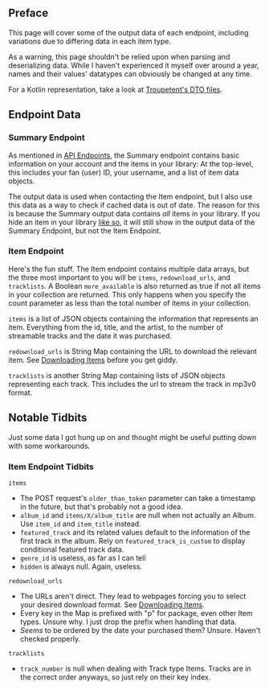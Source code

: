 ## Preface

This page will cover some of the output data of each endpoint, including variations due to differing data in each item type.

As a warning, this page shouldn't be relied upon when parsing and deserializing data. While I haven't experienced it myself over around a year, names and their values' datatypes can obviously be changed at any time.

For a Kotlin representation, take a look at [Troupetent's DTO files](https://github.com/har-nick/troupetent/tree/main/app/src/main/java/com/harnick/troupetent/data/remote/bandcamp/dto).

## Endpoint Data

### Summary Endpoint

As mentioned in [API Endpoints](https://github.com/har-nick/bandcamp-api-docs/wiki/API-Endpoints), the Summary endpoint contains basic information on your account and the items in your library: At the top-level, this includes your fan (user) ID, your username, and a list of item data objects.

The output data is used when contacting the Item endpoint, but I also use this data as a way to check if cached data is out of date. The reason for this is because the Summary output data contains _all_ items in your library. If you hide an item in your library [like so](https://raw.githubusercontent.com/har-nick/bandcamp-api-docs/main/assets/hide-album-example.png), it will still show in the output data of the Summary Endpoint, but not the Item Endpoint.

### Item Endpoint

Here's the fun stuff. The Item endpoint contains multiple data arrays, but the three most important to you will be `items`, `redownload_urls`, and `tracklists`. A Boolean `more_available` is also returned as true if not all items in your collection are returned. This only happens when you specify the count parameter as less than the total number of items in your collection.

`items` is a list of JSON objects containing the information that represents an item. Everything from the id, title, and the artist, to the number of streamable tracks and the date it was purchased.

`redownload_urls` is String Map containing the URL to download the relevant item. See [Downloading Items](https://github.com/har-nick/bandcamp-api-docs/wiki/Downloading-Items) before you get giddy.

`tracklists` is another String Map containing lists of JSON objects representing each track. This includes the url to stream the track in mp3v0 format.

## Notable Tidbits

Just some data I got hung up on and thought might be useful putting down with some workarounds.

### Item Endpoint Tidbits

`items`

* The POST request's `older_than_token` parameter can take a timestamp in the future, but that's probably not a good idea.
* `album_id` and `items/X/album_title` are null when not actually an Album. Use `item_id` and `item_title` instead.
* `featured_track` and its related values default to the information of the first track in the album. Rely on `featured_track_is_custom` to display conditional featured track data.
* `genre_id` is useless, as far as I can tell
* `hidden` is always null. Again, useless.

`redownload_urls`

* The URLs aren't direct. They lead to webpages forcing you to select your desired download format. See [Downloading Items](https://github.com/har-nick/bandcamp-api-docs/wiki/Downloading-Items).
* Every key in the Map is prefixed with "p" for package, even other Item types. Unsure why. I just drop the prefix when handling that data.
* _Seems_ to be ordered by the date your purchased them? Unsure. Haven't checked properly.

`tracklists`
* `track_number` is null when dealing with Track type Items. Tracks are in the correct order anyways, so just rely on their key index.